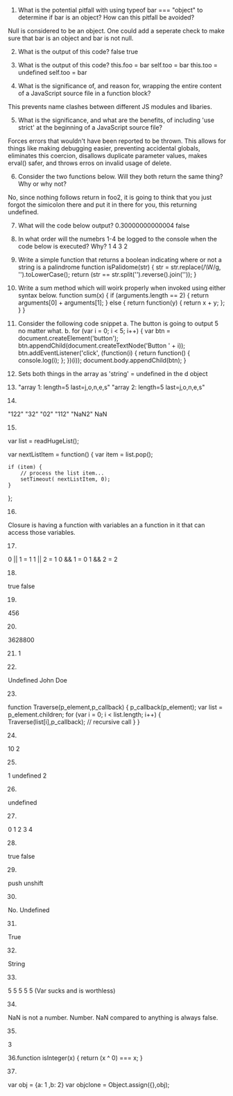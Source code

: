 1. What is the potential pitfall with using typeof bar === "object" to determine if bar is an object? How can this pitfall be avoided?

Null is considered to be an object. One could add a seperate check to make sure that bar is an object and bar is not null.

2. What is the output of this code?
false
true

3. What is the output of this code?
this.foo = bar
self.too = bar
this.too = undefined
self.too = bar

4. What is the significance of, and reason for, wrapping the entire content of a JavaScript source file in a function block?

This prevents name clashes between different JS modules and libaries.

5. What is the significance, and what are the benefits, of including 'use strict' at the beginning of a JavaScript source file?

Forces errors that wouldn't have been reported to be thrown. This allows for things like making debugging easier, preventing accidental globals, eliminates this coercion, disallows duplicate parameter values, makes erval() safer, and throws erros on invalid usage of delete.

6. Consider the two functions below. Will they both return the same thing? Why or why not?

No, since nothing follows return in foo2, it is going to think that you just forgot the simicolon there and put it in there for you, this returning undefined.

7. What will the code below output?
0.30000000000004
false

8. In what order will the numebrs 1-4 be logged to the console when the code below is executed? Why?
1
4
3
2

9. Write a simple function that returns a boolean indicating where or not a string is a palindrome
function isPalidome(str) {
    str = str.replace(/\W/g, '').toLowerCase();
    return (str == str.split('').reverse().join(''));
}

10. Write a sum method which will woirk properly when invoked using either syntax below.
function sum(x) {
  if (arguments.length == 2) {
    return arguments[0] + arguments[1];
  } else {
    return function(y) { return x + y; };
  }
}

11. Consider the following code snippet
a. The button is going to output 5 no matter what.
b. 
for (var i = 0; i < 5; i++) {
  var btn = document.createElement('button');
  btn.appendChild(document.createTextNode('Button ' + i));
  btn.addEventListener('click', (function(i) {
    return function() { console.log(i); };
  })(i));
  document.body.appendChild(btn);
}

12. Sets both things in the array as 'string' = undefined in the d object

13. "array 1: length=5 last=j,o,n,e,s"
"array 2: length=5 last=j,o,n,e,s"

14. 
"122"
"32"
"02"
"112"
"NaN2"
NaN

15. 
var list = readHugeList();

var nextListItem = function() {
    var item = list.pop();

    if (item) {
        // process the list item...
        setTimeout( nextListItem, 0);
    }
};

16.
Closure is having a function with variables an a function in it that can access those variables.

17.
0 || 1 = 1
1 || 2 = 1
0 && 1 = 0
1 && 2 = 2

18.
true
false

19.
456

20.
3628800

21. 1

22. 
Undefined
John Doe

23.
function Traverse(p_element,p_callback) {
   p_callback(p_element);
   var list = p_element.children;
   for (var i = 0; i < list.length; i++) {
       Traverse(list[i],p_callback);  // recursive call
   }
}

24. 
10
2

25.
1
undefined
2

26.
undefined

27.
0 1 2 3 4

28.
true 
false

29.
push
unshift

30.
No.
Undefined

31.
True

32.
String

33.
5 5 5 5 5
(Var sucks and is worthless)

34.
NaN is not a number.
Number.
NaN compared to anything is always false.

35.
3

36.function isInteger(x) { return (x ^ 0) === x; } 


37.
var obj = {a: 1 ,b: 2}
var objclone = Object.assign({},obj);